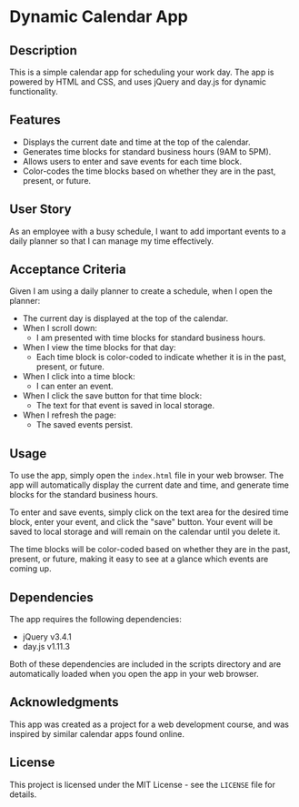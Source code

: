 # Dynamic Calendar App

## Description

This is a simple calendar app for scheduling your work day. The app is powered by HTML and CSS, and uses jQuery and day.js for dynamic functionality.

## Features

* Displays the current date and time at the top of the calendar.
* Generates time blocks for standard business hours (9AM to 5PM).
* Allows users to enter and save events for each time block.
* Color-codes the time blocks based on whether they are in the past, present, or future.

## User Story

As an employee with a busy schedule, I want to add important events to a daily planner so that I can manage my time effectively.

## Acceptance Criteria

Given I am using a daily planner to create a schedule, when I open the planner:

* The current day is displayed at the top of the calendar.
* When I scroll down:
  * I am presented with time blocks for standard business hours.
* When I view the time blocks for that day:
  * Each time block is color-coded to indicate whether it is in the past, present, or future.
* When I click into a time block:
  * I can enter an event.
* When I click the save button for that time block:
  * The text for that event is saved in local storage.
* When I refresh the page:
  * The saved events persist.

## Usage

To use the app, simply open the `index.html` file in your web browser. The app will automatically display the current date and time, and generate time blocks for the standard business hours.

To enter and save events, simply click on the text area for the desired time block, enter your event, and click the "save" button. Your event will be saved to local storage and will remain on the calendar until you delete it.

The time blocks will be color-coded based on whether they are in the past, present, or future, making it easy to see at a glance which events are coming up.

## Dependencies

The app requires the following dependencies:

* jQuery v3.4.1
* day.js v1.11.3

Both of these dependencies are included in the scripts directory and are automatically loaded when you open the app in your web browser.

## Acknowledgments

This app was created as a project for a web development course, and was inspired by similar calendar apps found online.

## License

This project is licensed under the MIT License - see the `LICENSE` file for details.
